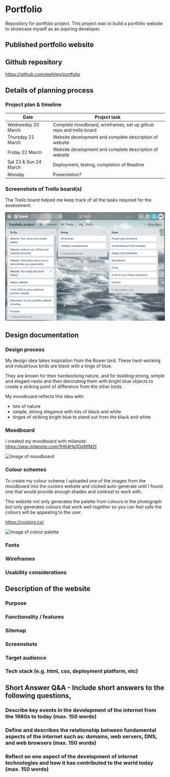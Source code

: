 # Portfolio
Repository for portfolio project.
This project was to build a portfolio website to showcase myself as an aspiring developer. 

## Published portfolio website


## Github repository
https://github.com/ewhiley/portfolio

## Details of planning process
### Project plan & timeline

Date | Project task
------------ | -------------
Wednesday 20 March | Complete moodboard, wireframes, set up github repo and trello board
Thursday 21 March | Website development and complete description of website
Friday 22 March | Website development and complete description of website
Sat 23 & Sun 24 March | Deployment, testing, completion of Readme
Monday | Presentation?

### Screenshots of Trello board(s)
The Trello board helped me keep track of all the tasks required for the assessment. 

![Image of Trello board showing tasks underway, completed and yet to be completed](https://github.com/ewhiley/portfolio/blob/master/trello%20board.png)


## Design documentation
### Design process
My design idea takes inspiration from the Bower bird. These hard-working and industrious birds are black with a tinge of blue. 

They are known for their hardworking nature, and for building strong, simple and elegant nests and then decorating them with bright blue objects to create a striking point of difference from the other birds. 

My moodboard reflects this idea with: 
- lots of nature 
- simple, strong elegance with lots of black and white 
- tinges of striking bright blue to stand out from the black and white

### Moodboard

I created my moodboard with milanote: https://app.milanote.com/1H64Hp1OoNfM2t

![Image of moodboard](https://github.com/ewhiley/portfolio/blob/master/Portfolio_mood_board.png)

### Colour schemes
To create my colour scheme I uploaded one of the images from the moodboard into the coolors website and clicked auto-generate until I found one that would provide enough shades and contrast to work with.

This website not only generates the palette from colours in the photograph but only generates colours that work well together so you can feel safe the colours will be appealing to the user.

https://coolors.co/

![Image of colour palette](https://github.com/ewhiley/portfolio/blob/master/Portfolio_mood_board.png)



### Fonts

### Wireframes

### Usability considerations


## Description of the website
### Purpose
### Functionality / features
### Sitemap
### Screenshots
### Target audience
### Tech stack (e.g. html, css, deployment platform, etc)



## Short Answer Q&A - Include short answers to the following questions,
### Describe key events in the development of the internet from the 1980s to today (max. 150 words)
### Define and describes the relationship between fundamental aspects of the internet such as: domains, web servers, DNS, and web browsers (max. 150 words)
### Reflect on one aspect of the development of internet technologies and how it has contributed to the world today (max. 150 words)
